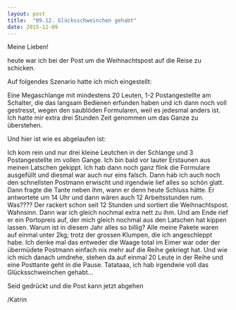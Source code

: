 ```yaml
---
layout: post
title:  "09.12. Glücksschweinchen gehabt"
date: 2015-12-09
---
```

Meine Lieben!


heute war ich bei der Post um die Weihnachtspost auf die Reise zu schicken.



Auf folgendes Szenario hatte ich mich eingestellt:



Eine Megaschlange mit mindestens 20 Leuten, 1-2 Postangestellte am Schalter, die das langsam Bedienen erfunden haben und ich dann noch voll gestresst, wegen den saublöden Formularen, weil es jedesmal anders ist. Ich hatte mir extra drei Stunden Zeit genommen um das Ganze zu überstehen.



Und hier ist wie es abgelaufen ist:



Ich kom rein und nur drei kleine Leutchen in der Schlange und 3 Postangestellte im vollen Gange. Ich bin bald vor lauter Erstaunen aus meinen Latschen gekippt. Ich hab dann noch ganz flink die Formulare ausgefüllt und diesmal war auch nur eins falsch. Dann hab ich auch noch den schnellsten Postmann erwischt und irgendwie lief alles so schön glatt. Dann fragte die Tante neben ihm, wann er denn heute Schluss hätte. Er antwortete um 14 Uhr und dann wären auch 12 Arbeitsstunden rum. Was???? Der rackert schon seit 12 Stunden und sortiert die Weihnachtspost. Wahnsinn. Dann war ich gleich nochmal extra nett zu ihm. Und am Ende rief er ein Portopreis auf, der mich gleich nochmal aus den Latschen hat kippen lassen. Warum ist in diesem Jahr alles so billig? Alle meine Pakete waren auf einmal unter 2kg; trotz der grossen Klumpen, die ich angeschleppt habe. Ich denke mal das entweder die Waage total im Eimer war oder der übermüdete Postmann einfach nix mehr auf die Reihe gekriegt hat. Und wie ich mich danach umdrehe, stehen da auf einmal 20 Leute in der Reihe und eine Posttante geht in die Pause. Tatataaa, ich hab irgendwie voll das Glücksschweinchen gehabt…



Seid gedrückt und die Post kann jetzt abgehen



/Katrin











